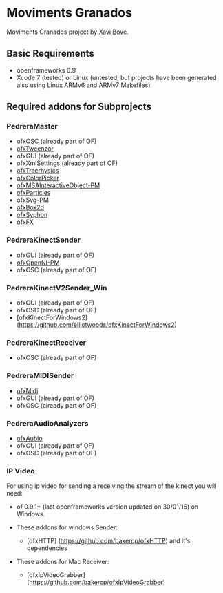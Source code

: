 # Moviments Granados
Moviments Granados project by [Xavi Bové](http://xavibove.com).

## Basic Requirements
- openframeworks 0.9
- Xcode 7 (tested) or Linux (untested, but projects have been generated also using Linux ARMv6 and ARMv7 Makefiles)

## Required addons for Subprojects

### PedreraMaster
- ofxOSC (already part of OF)
- [ofxTweenzor](https://github.com/NickHardeman/ofxTweenzor)
- ofxGUI (already part of OF)
- ofxXmlSettings (already part of OF)
- [ofxTraerhysics](https://github.com/martinlindelof/ofxTraerPhysics)
- [ofxColorPicker](https://github.com/julapy/ofxColorPicker)
- [ofxMSAInteractiveObject-PM](https://github.com/kosowski/ofxMSAInteractiveObject-PM)
- [ofxParticles](https://github.com/timscaffidi/ofxParticles)
- [ofxSvg-PM](https://github.com/miquelsoler/ofxSvg-PM)
- [ofxBox2d](https://github.com/vanderlin/ofxBox2d)
- [ofxSyphon](https://github.com/astellato/ofxSyphon)
- [ofxFX](https://github.com/jeonghopark/ofxFX)

### PedreraKinectSender
- ofxGUI (already part of OF)
- [ofxOpenNI-PM](https://github.com/eduardfrigola/ofxOpenNI-PM) 
- ofxOSC (already part of OF)

### PedreraKinectV2Sender_Win
- ofxGUI (already part of OF)
- ofxOSC (already part of OF)
- [ofxKinectForWindows2] (https://github.com/elliotwoods/ofxKinectForWindows2)

### PedreraKinectReceiver
- ofxOSC (already part of OF)

### PedreraMIDISender
- [ofxMidi](https://github.com/danomatika/ofxMidi)
- ofxGUI (already part of OF)
- ofxOSC (already part of OF)

### PedreraAudioAnalyzers
- [ofxAubio](https://github.com/aubio/ofxAubio)
- ofxGUI (already part of OF)
- ofxOSC (already part of OF)

### IP Video
For using ip video for sending a receiving the stream of the kinect you will need:
- of 0.9.1+ (last openframeworks version updated on 30/01/16) on Windows.
- These addons for windows Sender:
  - [ofxHTTP] (https://github.com/bakercp/ofxHTTP) and it's dependencies

- These addons for Mac Receiver:
  - [ofxIpVideoGrabber] (https://github.com/bakercp/ofxIpVideoGrabber)
  
